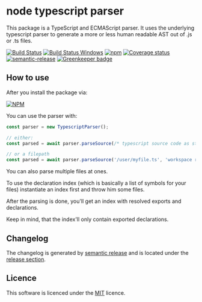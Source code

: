 # node typescript parser

This package is a TypeScript and ECMAScript parser. It uses the underlying typescript parser to generate
a more or less human readable AST out of .js or .ts files.

[![Build Status](https://travis-ci.org/buehler/node-typescript-parser.svg)](https://travis-ci.org/buehler/node-typescript-parser)
[![Build Status Windows](https://ci.appveyor.com/api/projects/status/j06bqjc4tkdt7sej?svg=true)](https://ci.appveyor.com/project/buehler/node-typescript-parser)
[![npm](https://img.shields.io/npm/v/typescript-parser.svg?maxAge=3600)](https://www.npmjs.com/package/typescript-parser)
[![Coverage status](https://img.shields.io/coveralls/buehler/node-typescript-parser.svg?maxAge=3600)](https://coveralls.io/github/buehler/node-typescript-parser)
[![semantic-release](https://img.shields.io/badge/%20%20%F0%9F%93%A6%F0%9F%9A%80-semantic--release-e10079.svg)](https://github.com/semantic-release/semantic-release)
[![Greenkeeper badge](https://badges.greenkeeper.io/buehler/node-typescript-parser.svg)](https://greenkeeper.io/)

## How to use

After you install the package via:

[![NPM](https://nodei.co/npm/typescript-parser.png?downloads=true&stars=true)](https://nodei.co/npm/typescript-parser/)

You can use the parser with:

```typescript
const parser = new TypescriptParser();

// either:
const parsed = await parser.parseSource(/* typescript source code as string */);

// or a filepath
const parsed = await parser.parseSource('/user/myfile.ts', 'workspace root');
```

You can also parse multiple files at ones.

To use the declaration index (which is basically a list of symbols for your files)
instantiate an index first and throw him some files.

After the parsing is done, you'll get an index with resolved
exports and declarations.

Keep in mind, that the index'll only contain exported declarations.

## Changelog

The changelog is generated by [semantic release](https://github.com/semantic-release/semantic-release) and is located under the 
[release section](https://github.com/buehler/node-typescript-parser/releases).

## Licence

This software is licenced under the [MIT](LICENSE) licence.
